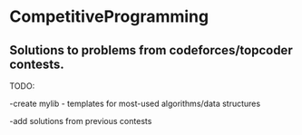 # CompetitiveProgramming
Solutions to problems from codeforces/topcoder contests.
---------------------------------------------------------
TODO:

-create mylib - templates for most-used algorithms/data structures

-add solutions from previous contests
